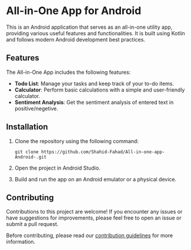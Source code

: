 
# All-in-One App for Android

This is an Android application that serves as an all-in-one utility app, providing various useful features and functionalities. It is built using Kotlin and follows modern Android development best practices.

## Features

The All-in-One App includes the following features:

- **Todo List**: Manage your tasks and keep track of your to-do items.
- **Calculator**: Perform basic calculations with a simple and user-friendly calculator.
- **Sentiment Analysis**: Get the sentiment analysis of entered text in positive/negetive.


## Installation

1. Clone the repository using the following command:

   ```
   git clone https://github.com/Shahid-Fahad/All-in-one-app-Android-.git
   ```

2. Open the project in Android Studio.

3. Build and run the app on an Android emulator or a physical device.

## Contributing

Contributions to this project are welcome! If you encounter any issues or have suggestions for improvements, please feel free to open an issue or submit a pull request.

Before contributing, please read our [contribution guidelines](CONTRIBUTING.md) for more information.
